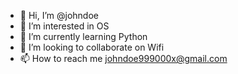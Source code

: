 - 👋 Hi, I’m @johndoe
- 👀 I’m interested in OS
- 🌱 I’m currently learning Python
- 💞️ I’m looking to collaborate on Wifi
- 📫 How to reach me johndoe999000x@gmail.com
